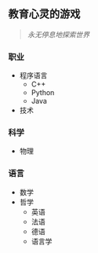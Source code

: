 ## 教育心灵的游戏
>*永无停息地探索世界*
### 职业
- 程序语言
  - C++
  - Python
  - Java
- 技术
### 科学
- 物理
### 语言
- 数学
- 哲学
  - 英语
  - 法语
  - 德语
  - 语言学

